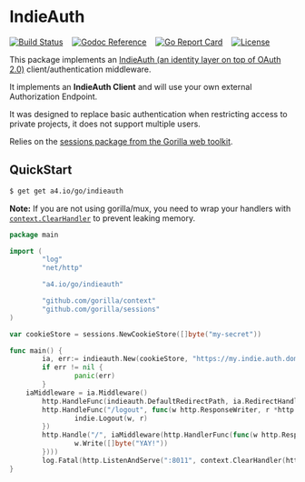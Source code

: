 # IndieAuth

[![Build Status](https://travis-ci.org/tsileo/indieauth.svg?branch=master)](https://travis-ci.org/tsileo/indieauth)
&nbsp; &nbsp;[![Godoc Reference](https://godoc.org/a4.io/go/indieauth?status.svg)](https://godoc.org/a4.io/go/indieauth)
&nbsp; &nbsp;[![Go Report Card](https://goreportcard.com/badge/a4.io/go/indieauth)](https://goreportcard.com/report/a4.io/go/indieauth)
&nbsp; &nbsp;[![License](http://img.shields.io/badge/license-MIT-red.svg?style=flat)](https://raw.githubusercontent.com/tsileo/indieauth/master/LICENSE)

This package implements an [IndieAuth (an identity layer on top of OAuth 2.0)](https://www.w3.org/TR/indieauth/) client/authentication middleware.

It implements an **IndieAuth Client** and will use your own external Authorization Endpoint.

It was designed to replace basic authentication when restricting access to private projects, it does not support multiple users.

Relies on the [sessions package from the Gorilla web toolkit](http://www.gorillatoolkit.org/pkg/sessions).

## QuickStart

```bash
$ get get a4.io/go/indieauth
```

**Note:** If you are not using gorilla/mux, you need to wrap your handlers with [`context.ClearHandler`](http://www.gorillatoolkit.org/pkg/context#ClearHandler) to prevent leaking memory.

```go
package main

import (
        "log"
        "net/http"

        "a4.io/go/indieauth"

        "github.com/gorilla/context"
        "github.com/gorilla/sessions"
)

var cookieStore = sessions.NewCookieStore([]byte("my-secret"))

func main() {
        ia, err:= indieauth.New(cookieStore, "https://my.indie.auth.domain")
        if err != nil {
                panic(err)
        }
	iaMiddleware = ia.Middleware()
        http.HandleFunc(indieauth.DefaultRedirectPath, ia.RedirectHandler)
        http.HandleFunc("/logout", func(w http.ResponseWriter, r *http.Request) {
                indie.Logout(w, r)
        })
        http.Handle("/", iaMiddleware(http.HandlerFunc(func(w http.ResponseWriter, r *http.Request) {
                w.Write([]byte("YAY!"))
        })))
        log.Fatal(http.ListenAndServe(":8011", context.ClearHandler(http.DefaultServeMux)))
}
```
